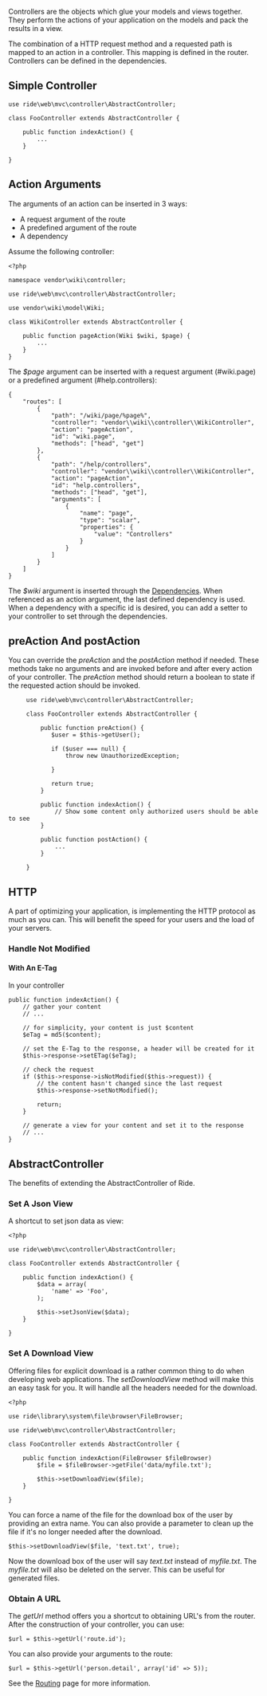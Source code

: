 Controllers are the objects which glue your models and views together.
They perform the actions of your application on the models and pack the results in a view.

The combination of a HTTP request method and a requested path is mapped to an action in a controller.
This mapping is defined in the router. 
Controllers can be defined in the dependencies.

## Simple Controller

    use ride\web\mvc\controller\AbstractController;

    class FooController extends AbstractController {

        public function indexAction() {
            ...
        }

    }

## Action Arguments

The arguments of an action can be inserted in 3 ways:

* A request argument of the route
* A predefined argument of the route
* A dependency

Assume the following controller:

    <?php

    namespace vendor\wiki\controller;

    use ride\web\mvc\controller\AbstractController;

    use vendor\wiki\model\Wiki;

    class WikiController extends AbstractController {

        public function pageAction(Wiki $wiki, $page) {
            ...
        }
    }

The _$page_ argument can be inserted with a request argument (#wiki.page) or a predefined argument (#help.controllers):

    {
        "routes": [
            {
                "path": "/wiki/page/%page%",
                "controller": "vendor\\wiki\\controller\\WikiController",
                "action": "pageAction",
                "id": "wiki.page",
                "methods": ["head", "get"]
            },
            {
                "path": "/help/controllers",
                "controller": "vendor\\wiki\\controller\\WikiController",
                "action": "pageAction",
                "id": "help.controllers",
                "methods": ["head", "get"],
                "arguments": [
                    {
                        "name": "page",
                        "type": "scalar",
                        "properties": {
                            "value": "Controllers"
                        }
                    }
                ]
            }
        ]
    }

The _$wiki_ argument is inserted through the [Dependencies](/admin/documentation/manual/page/Core/Dependencies).
When referenced as an action argument, the last defined dependency is used.
When a dependency with a specific id is desired, you can add a setter to your controller to set through the dependencies.

## preAction And postAction

You can override the _preAction_ and the _postAction_ method if needed.
These methods take no arguments and are invoked before and after every action of your controller.
The _preAction_ method should return a boolean to state if the requested action should be invoked.

         use ride\web\mvc\controller\AbstractController;

         class FooController extends AbstractController {

             public function preAction() {
                $user = $this->getUser();

                if ($user === null) {
                    throw new UnauthorizedException;

                }
                
                return true;
             }

             public function indexAction() {
                 // Show some content only authorized users should be able to see
             }

             public function postAction() {
                 ...
             }

         }

## HTTP

A part of optimizing your application, is implementing the HTTP protocol as much as you can.
This will benefit the speed for your users and the load of your servers.

### Handle Not Modified

#### With An E-Tag

In your controller

    public function indexAction() {
        // gather your content
        // ...

        // for simplicity, your content is just $content
        $eTag = md5($content);

        // set the E-Tag to the response, a header will be created for it
        $this->response->setETag($eTag);

        // check the request
        if ($this->response->isNotModified($this->request)) {
            // the content hasn't changed since the last request
            $this->response->setNotModified();

            return;
        }

        // generate a view for your content and set it to the response
        // ...
    }

## AbstractController

The benefits of extending the AbstractController of Ride.

### Set A Json View

A shortcut to set json data as view:

    <?php

    use ride\web\mvc\controller\AbstractController;

    class FooController extends AbstractController {

        public function indexAction() {
            $data = array(
                'name' => 'Foo',
            );

            $this->setJsonView($data);
        }

    }

### Set A Download View

Offering files for explicit download is a rather common thing to do when developing web applications.
The _setDownloadView_ method will make this an easy task for you.
It will handle all the headers needed for the download.

    <?php

    use ride\library\system\file\browser\FileBrowser;

    use ride\web\mvc\controller\AbstractController;

    class FooController extends AbstractController {

        public function indexAction(FileBrowser $fileBrowser)
            $file = $fileBrowser->getFile('data/myfile.txt');

            $this->setDownloadView($file);
        }

    }

You can force a name of the file for the download box of the user by providing an extra name.
You can also provide a parameter to clean up the file if it's no longer needed after the download.

    $this->setDownloadView($file, 'text.txt', true);

Now the download box of the user will say _text.txt_ instead of _myfile.txt_.
The _myfile.txt_ will also be deleted on the server.
This can be useful for generated files.

### Obtain A URL

The _getUrl_ method offers you a shortcut to obtaining URL's from the router.
After the construction of your controller, you can use:

    $url = $this->getUrl('route.id');

You can also provide your arguments to the route:

    $url = $this->getUrl('person.detail', array('id' => 5));

See the [Routing](/manual/page/Core/Routing) page for more information.
